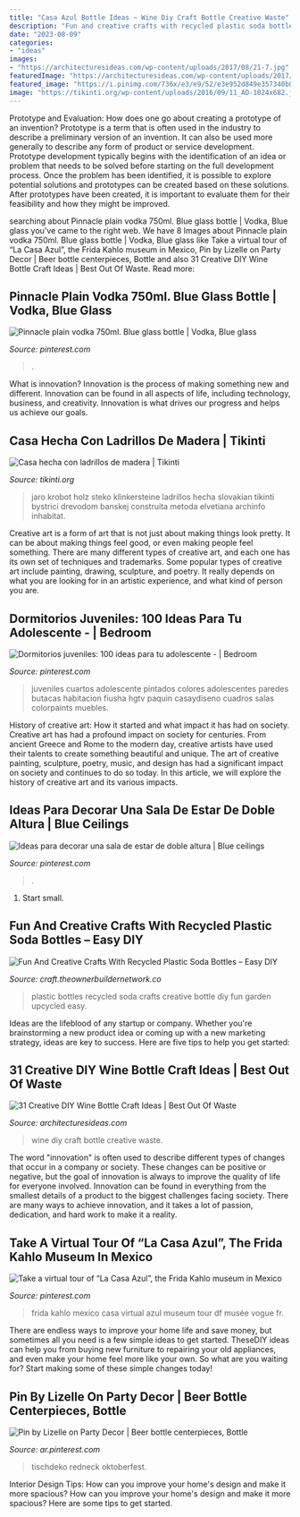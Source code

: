```yaml
---
title: "Casa Azul Bottle Ideas ~ Wine Diy Craft Bottle Creative Waste"
description: "Fun and creative crafts with recycled plastic soda bottles – easy diy"
date: "2023-08-09"
categories:
- "ideas"
images:
- "https://architecturesideas.com/wp-content/uploads/2017/08/21-7.jpg"
featuredImage: "https://architecturesideas.com/wp-content/uploads/2017/08/21-7.jpg"
featured_image: "https://i.pinimg.com/736x/e3/e9/52/e3e952d849e357340b0498765cf95c52.jpg"
image: "https://tikinti.org/wp-content/uploads/2016/09/11_AD-1024x682.jpg"
---
```



Prototype and Evaluation: How does one go about creating a prototype of an invention?
Prototype is a term that is often used in the industry to describe a preliminary version of an invention. It can also be used more generally to describe any form of product or service development. Prototype development typically begins with the identification of an idea or problem that needs to be solved before starting on the full development process. Once the problem has been identified, it is possible to explore potential solutions and prototypes can be created based on these solutions. After prototypes have been created, it is important to evaluate them for their feasibility and how they might be improved.

	

		
searching about Pinnacle plain vodka 750ml. Blue glass bottle | Vodka, Blue glass you've came to the right web. We have 8 Images about Pinnacle plain vodka 750ml. Blue glass bottle | Vodka, Blue glass like Take a virtual tour of “La Casa Azul”, the Frida Kahlo museum in Mexico, Pin by Lizelle on Party Decor | Beer bottle centerpieces, Bottle and also 31 Creative DIY Wine Bottle Craft Ideas | Best Out Of Waste. Read more:
		
    
## Pinnacle Plain Vodka 750ml. Blue Glass Bottle | Vodka, Blue Glass

<img loading=lazy src="https://i.pinimg.com/736x/d4/13/53/d413532c6711f83ba24271bd334f8107--blue-glass-bottles-vodka.jpg" onerror="this.onerror=null;this.src='https://tse1.mm.bing.net/th?id=OIP.fC78FkP8snKy3Mfl3pv3XAHaNK&amp;pid=15.1';" alt="Pinnacle plain vodka 750ml. Blue glass bottle | Vodka, Blue glass">

_Source: pinterest.com_

>. 

	

What is innovation?
Innovation is the process of making something new and different. Innovation can be found in all aspects of life, including technology, business, and creativity. Innovation is what drives our progress and helps us achieve our goals.

    
## Casa Hecha Con Ladrillos De Madera | Tikinti

<img loading=lazy src="https://tikinti.org/wp-content/uploads/2016/09/11_AD-1024x682.jpg" onerror="this.onerror=null;this.src='https://tse2.mm.bing.net/th?id=OIP.5nlr-uVh1RxY66ioc136TAHaE7&amp;pid=15.1';" alt="Casa hecha con ladrillos de madera | Tikinti">

_Source: tikinti.org_

>jaro krobot holz steko klinkersteine ladrillos hecha slovakian tikinti bystrici drevodom banskej construita metoda elvetiana archinfo inhabitat. 

	

Creative art is a form of art that is not just about making things look pretty. It can be about making things feel good, or even making people feel something. There are many different types of creative art, and each one has its own set of techniques and trademarks. Some popular types of creative art include painting, drawing, sculpture, and poetry. It really depends on what you are looking for in an artistic experience, and what kind of person you are.

    
## Dormitorios Juveniles: 100 Ideas Para Tu Adolescente - | Bedroom

<img loading=lazy src="https://i.pinimg.com/736x/21/8c/76/218c769eee9dea77122a9cd453277143--home-ideas-ideas-para.jpg" onerror="this.onerror=null;this.src='https://tse3.mm.bing.net/th?id=OIP.vgkLFnfwlSsT47BGSwVZMgHaLH&amp;pid=15.1';" alt="Dormitorios juveniles: 100 ideas para tu adolescente - | Bedroom">

_Source: pinterest.com_

>juveniles cuartos adolescente pintados colores adolescentes paredes butacas habitacion fiusha hgtv paquin casaydiseno cuadros salas colorpaints muebles. 

	

History of creative art: How it started and what impact it has had on society.
Creative art has had a profound impact on society for centuries. From ancient Greece and Rome to the modern day, creative artists have used their talents to create something beautiful and unique. The art of creative painting, sculpture, poetry, music, and design has had a significant impact on society and continues to do so today. In this article, we will explore the history of creative art and its various impacts.

    
## Ideas Para Decorar Una Sala De Estar De Doble Altura | Blue Ceilings

<img loading=lazy src="https://i.pinimg.com/736x/15/54/17/155417a882a706d882f642ae9c0726f4.jpg" onerror="this.onerror=null;this.src='https://tse2.mm.bing.net/th?id=OIP.R34HkBmAvrumw9oP63xkVgAAAA&amp;pid=15.1';" alt="Ideas para decorar una sala de estar de doble altura | Blue ceilings">

_Source: pinterest.com_

>. 

	

1. Start small.

    
## Fun And Creative Crafts With Recycled Plastic Soda Bottles – Easy DIY

<img loading=lazy src="https://craft.theownerbuildernetwork.co/files/2015/04/Plastic-Bottle-Ideas015.jpg" onerror="this.onerror=null;this.src='https://tse1.mm.bing.net/th?id=OIP.-fuyc2TfrrDA_Q5MKk9GggHaE7&amp;pid=15.1';" alt="Fun And Creative Crafts With Recycled Plastic Soda Bottles – Easy DIY">

_Source: craft.theownerbuildernetwork.co_

>plastic bottles recycled soda crafts creative bottle diy fun garden upcycled easy. 

	

Ideas are the lifeblood of any startup or company. Whether you're brainstorming a new product idea or coming up with a new marketing strategy, ideas are key to success. Here are five tips to help you get started: 

    
## 31 Creative DIY Wine Bottle Craft Ideas | Best Out Of Waste

<img loading=lazy src="https://architecturesideas.com/wp-content/uploads/2017/08/21-7.jpg" onerror="this.onerror=null;this.src='https://tse2.mm.bing.net/th?id=OIP.AjVS_Vv2q8DN0qzS0xNubQHaM5&amp;pid=15.1';" alt="31 Creative DIY Wine Bottle Craft Ideas | Best Out Of Waste">

_Source: architecturesideas.com_

>wine diy craft bottle creative waste. 

	

The word "innovation" is often used to describe different types of changes that occur in a company or society. These changes can be positive or negative, but the goal of innovation is always to improve the quality of life for everyone involved. Innovation can be found in everything from the smallest details of a product to the biggest challenges facing society. There are many ways to achieve innovation, and it takes a lot of passion, dedication, and hard work to make it a reality.

    
## Take A Virtual Tour Of “La Casa Azul”, The Frida Kahlo Museum In Mexico

<img loading=lazy src="https://i.pinimg.com/736x/9c/df/b4/9cdfb47051fbd1fe78746ef0f3feef3e.jpg" onerror="this.onerror=null;this.src='https://tse4.mm.bing.net/th?id=OIP.QxL-mlYXDvjp532MDpTvPAHaLH&amp;pid=15.1';" alt="Take a virtual tour of “La Casa Azul”, the Frida Kahlo museum in Mexico">

_Source: pinterest.com_

>frida kahlo mexico casa virtual azul museum tour df musée vogue fr. 

	

There are endless ways to improve your home life and save money, but sometimes all you need is a few simple ideas to get started. TheseDIY ideas can help you from buying new furniture to repairing your old appliances, and even make your home feel more like your own. So what are you waiting for? Start making some of these simple changes today!

    
## Pin By Lizelle On Party Decor | Beer Bottle Centerpieces, Bottle

<img loading=lazy src="https://i.pinimg.com/736x/e3/e9/52/e3e952d849e357340b0498765cf95c52.jpg" onerror="this.onerror=null;this.src='https://tse2.mm.bing.net/th?id=OIP.skbJ0Nb0U1IE90qitVj5NQHaLH&amp;pid=15.1';" alt="Pin by Lizelle on Party Decor | Beer bottle centerpieces, Bottle">

_Source: ar.pinterest.com_

>tischdeko redneck oktoberfest. 

	

Interior Design Tips: How can you improve your home's design and make it more spacious?
How can you improve your home's design and make it more spacious? Here are some tips to get started.

